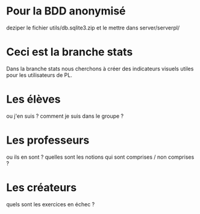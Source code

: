 # Pour la BDD anonymisé
deziper le fichier utils/db.sqlite3.zip et le mettre dans server/serverpl/

# Ceci est la branche stats

Dans la branche stats nous cherchons à créer des indicateurs visuels utiles pour les utilisateurs de PL.

# Les élèves

ou j'en suis ? 
comment je suis dans le groupe ?

# Les professeurs 

ou ils en sont ?
quelles sont les notions qui sont comprises / non comprises ?

# Les créateurs 

quels sont les exercices en échec ?
